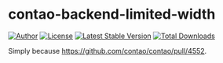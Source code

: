 contao-backend-limited-width
============================

[![Author](http://img.shields.io/badge/author-@1upgmbh-blue.svg?style=flat-square)](https://twitter.com/1upgmbh)
[![License](https://poser.pugx.org/oneup/contao-backend-limited-width/license)](https://github.com/1up-lab/contao-backend-limited-width/blob/main/LICENSE)
[![Latest Stable Version](https://poser.pugx.org/oneup/contao-backend-limited-width/version)](https://packagist.org/packages/oneup/contao-backend-limited-width) [![Total Downloads](https://poser.pugx.org/oneup/contao-backend-limited-width/downloads)](https://packagist.org/packages/oneup/contao-backend-limited-width)

Simply because https://github.com/contao/contao/pull/4552.
